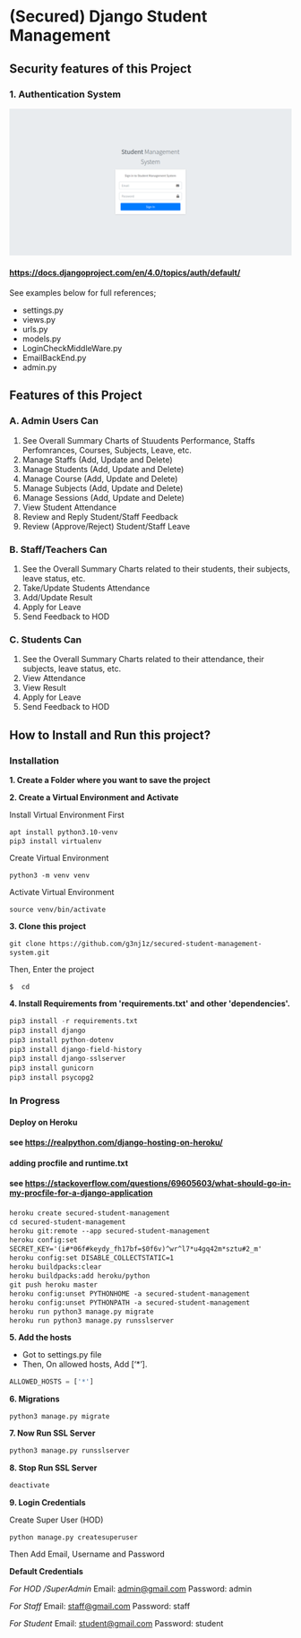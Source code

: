 # (Secured) Django Student Management

## Security features of this Project

### 1. Authentication System

![Authentication System](./media/AuthenticationSystem.PNG)

#### https://docs.djangoproject.com/en/4.0/topics/auth/default/

See examples below for full references;
- settings.py
- views.py
- urls.py
- models.py
- LoginCheckMiddleWare.py
- EmailBackEnd.py
- admin.py


## Features of this Project

### A. Admin Users Can
1. See Overall Summary Charts of Stuudents Performance, Staffs Perfomrances, Courses, Subjects, Leave, etc.
2. Manage Staffs (Add, Update and Delete)
3. Manage Students (Add, Update and Delete)
4. Manage Course (Add, Update and Delete)
5. Manage Subjects (Add, Update and Delete)
6. Manage Sessions (Add, Update and Delete)
7. View Student Attendance
8. Review and Reply Student/Staff Feedback
9. Review (Approve/Reject) Student/Staff Leave

### B. Staff/Teachers Can
1. See the Overall Summary Charts related to their students, their subjects, leave status, etc.
2. Take/Update Students Attendance
3. Add/Update Result
4. Apply for Leave
5. Send Feedback to HOD

### C. Students Can
1. See the Overall Summary Charts related to their attendance, their subjects, leave status, etc.
2. View Attendance
3. View Result
4. Apply for Leave
5. Send Feedback to HOD

## How to Install and Run this project?

### Installation
**1. Create a Folder where you want to save the project**

**2. Create a Virtual Environment and Activate**

Install Virtual Environment First
```
apt install python3.10-venv
pip3 install virtualenv
```

Create Virtual Environment
```
python3 -m venv venv
```

Activate Virtual Environment
```
source venv/bin/activate
```

**3. Clone this project**
```
git clone https://github.com/g3nj1z/secured-student-management-system.git
```

Then, Enter the project
```
$  cd 
```

**4. Install Requirements from 'requirements.txt' and other 'dependencies'.**
```python
pip3 install -r requirements.txt
pip3 install django
pip3 install python-dotenv
pip3 install django-field-history
pip3 install django-sslserver
pip3 install gunicorn
pip3 install psycopg2
```

### In Progress
#### Deploy on Heroku
#### see https://realpython.com/django-hosting-on-heroku/
#### adding procfile and runtime.txt
#### see https://stackoverflow.com/questions/69605603/what-should-go-in-my-procfile-for-a-django-application
```
heroku create secured-student-management
cd secured-student-management
heroku git:remote --app secured-student-management
heroku config:set SECRET_KEY='(i#*06f#keydy_fh17bf=$0f6v)^wr^l7*u4gq42m*sztu#2_m'
heroku config:set DISABLE_COLLECTSTATIC=1
heroku buildpacks:clear
heroku buildpacks:add heroku/python
git push heroku master
heroku config:unset PYTHONHOME -a secured-student-management
heroku config:unset PYTHONPATH -a secured-student-management
heroku run python3 manage.py migrate
heroku run python3 manage.py runsslserver
```

**5. Add the hosts**

- Got to settings.py file 
- Then, On allowed hosts, Add [‘*’]. 
```python
ALLOWED_HOSTS = ['*']
```

**6. Migrations**
```
python3 manage.py migrate
```

**7. Now Run SSL Server**

```python
python3 manage.py runsslserver
```

**8. Stop Run SSL Server**

```python
deactivate
```

**9. Login Credentials**

Create Super User (HOD)
```
python manage.py createsuperuser
```
Then Add Email, Username and Password

**Default Credentials**

*For HOD /SuperAdmin*
Email: admin@gmail.com
Password: admin

*For Staff*
Email: staff@gmail.com
Password: staff

*For Student*
Email: student@gmail.com
Password: student
